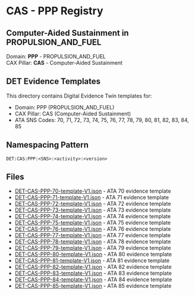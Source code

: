 # CAS - PPP Registry

## Computer-Aided Sustainment in PROPULSION_AND_FUEL

Domain: **PPP** - PROPULSION_AND_FUEL  
CAX Pillar: **CAS** - Computer-Aided Sustainment

## DET Evidence Templates

This directory contains Digital Evidence Twin templates for:
- Domain: PPP (PROPULSION_AND_FUEL)
- CAX Pillar: CAS (Computer-Aided Sustainment)
- ATA SNS Codes: 70, 71, 72, 73, 74, 75, 76, 77, 78, 79, 80, 81, 82, 83, 84, 85

## Namespacing Pattern
```
DET:CAS:PPP:<SNS>:<activity>:<version>
```

## Files
- [DET-CAS-PPP-70-template-V1.json](DET-CAS-PPP-70-template-V1.json) - ATA 70 evidence template
- [DET-CAS-PPP-71-template-V1.json](DET-CAS-PPP-71-template-V1.json) - ATA 71 evidence template
- [DET-CAS-PPP-72-template-V1.json](DET-CAS-PPP-72-template-V1.json) - ATA 72 evidence template
- [DET-CAS-PPP-73-template-V1.json](DET-CAS-PPP-73-template-V1.json) - ATA 73 evidence template
- [DET-CAS-PPP-74-template-V1.json](DET-CAS-PPP-74-template-V1.json) - ATA 74 evidence template
- [DET-CAS-PPP-75-template-V1.json](DET-CAS-PPP-75-template-V1.json) - ATA 75 evidence template
- [DET-CAS-PPP-76-template-V1.json](DET-CAS-PPP-76-template-V1.json) - ATA 76 evidence template
- [DET-CAS-PPP-77-template-V1.json](DET-CAS-PPP-77-template-V1.json) - ATA 77 evidence template
- [DET-CAS-PPP-78-template-V1.json](DET-CAS-PPP-78-template-V1.json) - ATA 78 evidence template
- [DET-CAS-PPP-79-template-V1.json](DET-CAS-PPP-79-template-V1.json) - ATA 79 evidence template
- [DET-CAS-PPP-80-template-V1.json](DET-CAS-PPP-80-template-V1.json) - ATA 80 evidence template
- [DET-CAS-PPP-81-template-V1.json](DET-CAS-PPP-81-template-V1.json) - ATA 81 evidence template
- [DET-CAS-PPP-82-template-V1.json](DET-CAS-PPP-82-template-V1.json) - ATA 82 evidence template
- [DET-CAS-PPP-83-template-V1.json](DET-CAS-PPP-83-template-V1.json) - ATA 83 evidence template
- [DET-CAS-PPP-84-template-V1.json](DET-CAS-PPP-84-template-V1.json) - ATA 84 evidence template
- [DET-CAS-PPP-85-template-V1.json](DET-CAS-PPP-85-template-V1.json) - ATA 85 evidence template

